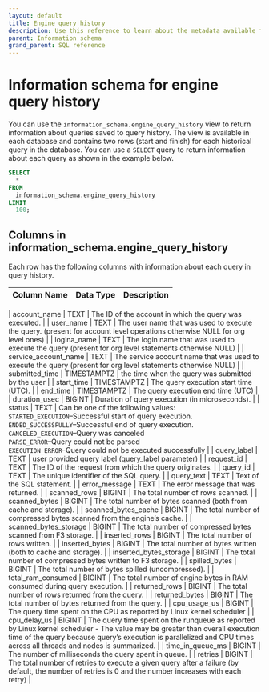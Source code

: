```yaml
---
layout: default
title: Engine query history
description: Use this reference to learn about the metadata available for historical queries in Firebolt.
parent: Information schema
grand_parent: SQL reference
---
```


# Information schema for engine query history

You can use the `information_schema.engine_query_history` view to return information about queries saved to query history. The view is available in each database and contains two rows (start and finish) for each historical query in the database. You can use a `SELECT` query to return information about each query as shown in the example below.


```sql
SELECT
  *
FROM
  information_schema.engine_query_history
LIMIT
  100;
```

## Columns in information_schema.engine_query_history

Each row has the following columns with information about each query in query history.

| Column Name            | Data Type   | Description                                                                                                                                                                                                                                                                                                                                  |
|:-----------------------|:------------|:---------------------------------------------------------------------------------------------------------------------------------------------------------------------------------------------------------------------------------------------------------------------------------------------------------------------------------------------|

| account_name           | TEXT        | The ID of the account in which the query was executed. |
| user_name              | TEXT        | The user name that was used to execute the query. (present for account level operations otherwise NULL for org level ones) |
| logina_name              | TEXT      | The login name that was used to execute the query (present for org level statements otherwise NULL) |
| service_account_name   | TEXT        | The service account name that was used to execute the query (present for org level statements otherwise NULL) |
| submitted_time         | TIMESTAMPTZ | the time when the query was submitted by the user                                                                                                                                                                                                                                                                              |
| start_time             | TIMESTAMPTZ | The query execution start time (UTC).                                                                                                                                                                                                                                                                                                        |
| end_time               | TIMESTAMPTZ | The query execution end time (UTC)                                                                                                                                                                                                                                                                                                           |
| duration_usec          | BIGINT      | Duration of query execution (in microseconds).                                                                                                                                                                                                                                                                                               |
| status                 | TEXT        | Can be one of the following values:<br>`STARTED_EXECUTION`&ndash;Successful start of query execution.<br>`ENDED_SUCCESSFULLY`&ndash;Successful end of query execution.<br>`CANCELED_EXECUTION`&ndash;Query was canceled<br>`PARSE_ERROR`&ndash;Query could not be parsed<br>`EXECUTION_ERROR`&ndash;Query could not be executed successfully |
| query_label            | TEXT        | user provided query label (query_label parameter)                                                                                                                                                                                                                                                                                            |
| request_id             | TEXT        | The ID of the request from which the query originates.                                                                                                                                                                                                                                                                                       |
| query_id               | TEXT        | The unique identifier of the SQL query.                                                                                                                                                                                                                                                                                                      |
| query_text             | TEXT        | Text of the SQL statement.                                                                                                                                                                                                                                                                                                                   |
| error_message          | TEXT        | The error message that was returned.                                                                                                                                                                                                                                                                                                         |
| scanned_rows           | BIGINT      | The total number of rows scanned.                                                                                                                                                                                                                                                                                                            |
| scanned_bytes          | BIGINT      | The total number of bytes scanned (both from cache and storage).                                                                                                                                                                                                                                                                             |
| scanned_bytes_cache    | BIGINT      | The total number of compressed bytes scanned from the engine’s cache.                                                                                                                                                                                                                                                                        |
| scanned_bytes_storage  | BIGINT      | The total number of compressed bytes scanned from F3 storage.                                                                                                                                                                                                                                                                                |
| inserted_rows          | BIGINT      | The total number of rows written.                                                                                                                                                                                                                                                                                                            |
| inserted_bytes         | BIGINT      | The total number of bytes written (both to cache and storage).                                                                                                                                                                                                                                                                               |
| inserted_bytes_storage | BIGINT      | The total number of compressed bytes written to F3 storage.                                                                                                                                                                                                                                                                                  |
| spilled_bytes          | BIGINT      | The total number of bytes spilled (uncompressed).                                                                                                                                                                                                                                                                                            |
| total_ram_consumed     | BIGINT      | The total number of engine bytes in RAM consumed during query execution.                                                                                                                                                                                                                                                                     |
| returned_rows          | BIGINT      | The total number of rows returned from the query.                                                                                                                                                                                                                                                                                            |
| returned_bytes         | BIGINT      | The total number of bytes returned from the query.                                                                                                                                                                                                                                                                                           |
| cpu_usage_us           | BIGINT      | The query time spent on the CPU as reported by Linux kernel scheduler                                                                                                                                                                                                                                                                        |
| cpu_delay_us           | BIGINT      | The query time spent on the runqueue as reported by Linux kernel scheduler - The value may be greater than overall execution time of the query because query’s execution is parallelized and CPU times across all threads and nodes is summarized.                                                                                           |
| time_in_queue_ms       | BIGINT      | The number of milliseconds the query spent in queue.                                                                                                                                                                                                                                                                                         |
| retries        | BIGINT      | The total number of retries to execute a given query after a failure (by default, the number of retries is 0 and the number increases with each retry) |